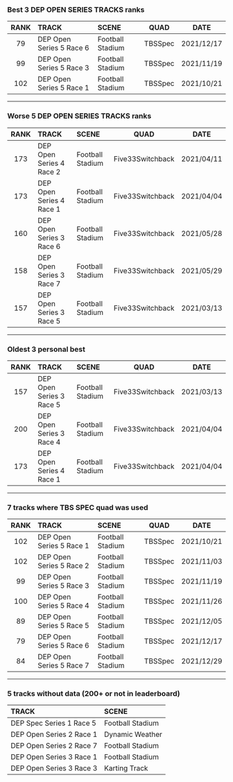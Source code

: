 ### Best 3 DEP OPEN SERIES TRACKS ranks
|RANK|TRACK|SCENE|QUAD|DATE|
|:---:|:---|:---|:---:|:---:|
|79|DEP Open Series 5 Race 6|Football Stadium|TBSSpec|2021/12/17|
|99|DEP Open Series 5 Race 3|Football Stadium|TBSSpec|2021/11/19|
|102|DEP Open Series 5 Race 1|Football Stadium|TBSSpec|2021/10/21|
---
### Worse 5 DEP OPEN SERIES TRACKS ranks
|RANK|TRACK|SCENE|QUAD|DATE|
|:---:|:---|:---|:---:|:---:|
|173|DEP Open Series 4 Race 2|Football Stadium|Five33Switchback|2021/04/11|
|173|DEP Open Series 4 Race 1|Football Stadium|Five33Switchback|2021/04/04|
|160|DEP Open Series 3 Race 6|Football Stadium|Five33Switchback|2021/05/28|
|158|DEP Open Series 3 Race 7|Football Stadium|Five33Switchback|2021/05/29|
|157|DEP Open Series 3 Race 5|Football Stadium|Five33Switchback|2021/03/13|
---
### Oldest 3 personal best
|RANK|TRACK|SCENE|QUAD|DATE|
|:---:|:---|:---|:---:|:---:|
|157|DEP Open Series 3 Race 5|Football Stadium|Five33Switchback|2021/03/13|
|200|DEP Open Series 3 Race 4|Football Stadium|Five33Switchback|2021/04/04|
|173|DEP Open Series 4 Race 1|Football Stadium|Five33Switchback|2021/04/04|
---
### 7 tracks where TBS SPEC quad was used
|RANK|TRACK|SCENE|QUAD|DATE|
|:---:|:---|:---|:---:|:---:|
|102|DEP Open Series 5 Race 1|Football Stadium|TBSSpec|2021/10/21|
|102|DEP Open Series 5 Race 2|Football Stadium|TBSSpec|2021/11/03|
|99|DEP Open Series 5 Race 3|Football Stadium|TBSSpec|2021/11/19|
|100|DEP Open Series 5 Race 4|Football Stadium|TBSSpec|2021/11/26|
|89|DEP Open Series 5 Race 5|Football Stadium|TBSSpec|2021/12/05|
|79|DEP Open Series 5 Race 6|Football Stadium|TBSSpec|2021/12/17|
|84|DEP Open Series 5 Race 7|Football Stadium|TBSSpec|2021/12/29|
---
### 5 tracks without data (200+ or not in leaderboard)
|TRACK|SCENE|
|:---|:---|
|DEP Spec Series 1 Race 5|Football Stadium|
|DEP Open Series 2 Race 1|Dynamic Weather|
|DEP Open Series 2 Race 7|Football Stadium|
|DEP Open Series 3 Race 1|Football Stadium|
|DEP Open Series 3 Race 3|Karting Track|
